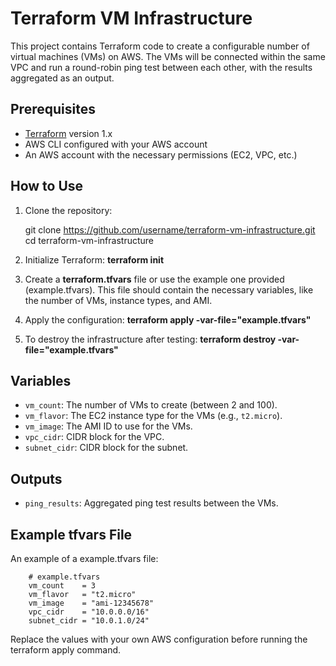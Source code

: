 # Terraform VM Infrastructure

This project contains Terraform code to create a configurable number of virtual machines (VMs) on AWS. The VMs will be connected within the same VPC and run a round-robin ping test between each other, with the results aggregated as an output.

## Prerequisites

- [Terraform](https://www.terraform.io/downloads.html) version 1.x
- AWS CLI configured with your AWS account
- An AWS account with the necessary permissions (EC2, VPC, etc.)

## How to Use

1. Clone the repository:

   git clone https://github.com/username/terraform-vm-infrastructure.git
   cd terraform-vm-infrastructure

2. Initialize Terraform:
    **terraform init**

3. Create a **terraform.tfvars** file or use the example one provided (example.tfvars). This file should contain the necessary variables, like the number of VMs, instance types, and AMI.

4. Apply the configuration:
    **terraform apply -var-file="example.tfvars"**

5. To destroy the infrastructure after testing:
    **terraform destroy -var-file="example.tfvars"**

## Variables

- `vm_count`: The number of VMs to create (between 2 and 100).
- `vm_flavor`: The EC2 instance type for the VMs (e.g., `t2.micro`).
- `vm_image`: The AMI ID to use for the VMs.
- `vpc_cidr`: CIDR block for the VPC.
- `subnet_cidr`: CIDR block for the subnet.

## Outputs
- `ping_results`: Aggregated ping test results between the VMs.

## Example tfvars File
An example of a example.tfvars file:

        # example.tfvars
        vm_count    = 3
        vm_flavor   = "t2.micro"
        vm_image    = "ami-12345678"
        vpc_cidr    = "10.0.0.0/16"
        subnet_cidr = "10.0.1.0/24"
        
Replace the values with your own AWS configuration before running the terraform apply command.
